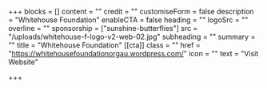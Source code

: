 +++
blocks = []
content = ""
credit = ""
customiseForm = false
description = "Whitehouse Foundation"
enableCTA = false
heading = ""
logoSrc = ""
overline = ""
sponsorship = ["sunshine-butterflies"]
src = "/uploads/whitehouse-f-logo-v2-web-02.jpg"
subheading = ""
summary = ""
title = "Whitehouse Foundation"
[[cta]]
class = ""
href = "https://whitehousefoundationorgau.wordpress.com/"
icon = ""
text = "Visit Website"

+++
